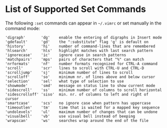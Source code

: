 List of Supported Set Commands
==============================

The following `:set` commands can appear in `~/.vimrc` or set manually in the command mode:

    'digraph'       'dg'    enable the entering of digraphs in Insert mode
    'gdefault'      'gd'    the ":substitute" flag 'g' is default on
    'history'       'hi'    number of command-lines that are remembered
    'hlsearch'      'hls'   highlight matches with last search pattern
    'ignorecase'    'ic'    ignore case in search patterns
    'matchpairs'    'mps'   pairs of characters that "%" can match
    'nrformats'     'nf'    number formats recognized for CTRL-A command
    'scroll'        'scr'   lines to scroll with CTRL-U and CTRL-D
    'scrolljump'    'sj'    minimum number of lines to scroll
    'scrolloff'     'so'    minimum nr. of lines above and below cursor
    'selection'     'sel'   what type of selection to use
    'showmode'      'smd'   message on status line to show current mode
    'sidescroll'    'ss'    minimum number of columns to scroll horizontal
    'sidescrolloff' 'siso'  min. nr. of columns to left and right of cursor
    'smartcase'     'scs'   no ignore case when pattern has uppercase
    'timeoutlen'    'tm'    time that is waited for a mapped key sequence
    'undolevels'    'ul'    maximum number of changes that can be undone
    'visualbell'    'vb'    use visual bell instead of beeping
    'wrapscan'      'ws'    searches wrap around the end of the file
